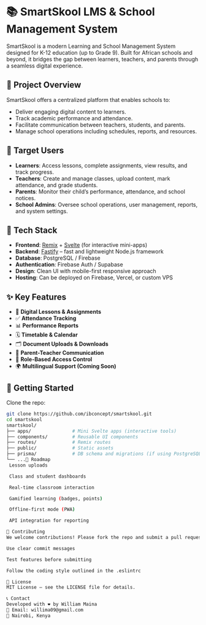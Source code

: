 # 📚 SmartSkool LMS & School Management System

SmartSkool is a modern Learning and School Management System designed for K-12 education (up to Grade 9). Built for African schools and beyond, it bridges the gap between learners, teachers, and parents through a seamless digital experience.

## 🎯 Project Overview

SmartSkool offers a centralized platform that enables schools to:
- Deliver engaging digital content to learners.
- Track academic performance and attendance.
- Facilitate communication between teachers, students, and parents.
- Manage school operations including schedules, reports, and resources.

## 👥 Target Users

- **Learners**: Access lessons, complete assignments, view results, and track progress.
- **Teachers**: Create and manage classes, upload content, mark attendance, and grade students.
- **Parents**: Monitor their child’s performance, attendance, and school notices.
- **School Admins**: Oversee school operations, user management, reports, and system settings.

## 🔧 Tech Stack

- **Frontend**: [Remix](https://remix.run/) + [Svelte](https://svelte.dev/) (for interactive mini-apps)
- **Backend**: [Fastify](https://fastify.dev/) – fast and lightweight Node.js framework
- **Database**: PostgreSQL / Firebase
- **Authentication**: Firebase Auth / Supabase
- **Design**: Clean UI with mobile-first responsive approach
- **Hosting**: Can be deployed on Firebase, Vercel, or custom VPS

## ✨ Key Features

- 📖 **Digital Lessons & Assignments**
- ✅ **Attendance Tracking**
- 📊 **Performance Reports**
- 🗓️ **Timetable & Calendar**
- 🗂️ **Document Uploads & Downloads**
- 💬 **Parent-Teacher Communication**
- 🔐 **Role-Based Access Control**
- 🌍 **Multilingual Support (Coming Soon)**

## 🌱 Getting Started

Clone the repo:

```bash
git clone https://github.com/ibconcept/smartskool.git
cd smartskool
smartskool/
├── apps/               # Mini Svelte apps (interactive tools)
├── components/         # Reusable UI components
├── routes/             # Remix routes
├── public/             # Static assets
├── prisma/             # DB schema and migrations (if using PostgreSQL)
└── ...📌 Roadmap
 Lesson uploads

 Class and student dashboards

 Real-time classroom interaction

 Gamified learning (badges, points)

 Offline-first mode (PWA)

 API integration for reporting

🤝 Contributing
We welcome contributions! Please fork the repo and submit a pull request. Make sure to:

Use clear commit messages

Test features before submitting

Follow the coding style outlined in the .eslintrc

📄 License
MIT License – see the LICENSE file for details.

📞 Contact
Developed with ❤️ by William Maina
📧 Email: willima09@gmail.com
📍 Nairobi, Kenya


